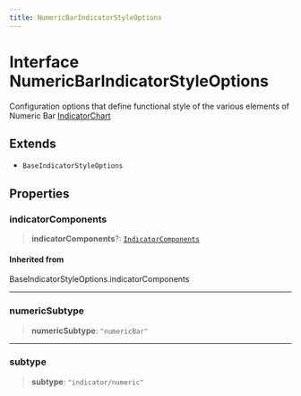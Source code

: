 ```yaml
---
title: NumericBarIndicatorStyleOptions
---
```


# Interface NumericBarIndicatorStyleOptions

Configuration options that define functional style of the various elements of Numeric Bar [IndicatorChart](../functions/function.IndicatorChart.md)

## Extends

- `BaseIndicatorStyleOptions`

## Properties

### indicatorComponents

> **indicatorComponents**?: [`IndicatorComponents`](../type-aliases/type-alias.IndicatorComponents.md)

#### Inherited from

BaseIndicatorStyleOptions.indicatorComponents

***

### numericSubtype

> **numericSubtype**: `"numericBar"`

***

### subtype

> **subtype**: `"indicator/numeric"`
